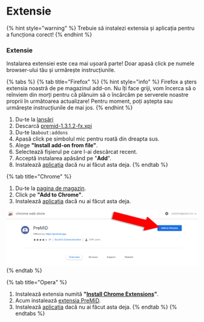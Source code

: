 # Extensie

{% hint style="warning" %}
Trebuie să instalezi extensia și aplicația pentru a funcționa corect!
{% endhint %}

### Extensie

Instalarea extensiei este cea mai ușoară parte! Doar apasă click pe numele browser-ului tău și urmărește instrucțiunile.

{% tabs %}
{% tab title="Firefox" %}
{% hint style="info" %}
Firefox a șters extensia noastră de pe magazinul add-on. Nu îți face griji, vom încerca să o reînviem din morți pentru că plănuim să o încărcăm pe serverele noastre proprii în următoarea actualizare! Pentru moment, poți aștepta sau urmărește instrucțiunile de mai jos.
{% endhint %}



1. Du-te la [lansări](https://github.com/PreMiD/PreMiD/releases)
2. Descarcă [premid-1.3.1.2-fx.xpi](https://github.com/PreMiD/PreMiD/releases)
3. Du-te la`about:addons` 
4. Apasă click pe simbolul mic pentru roată din dreapta sus.
5. Alege **"Install add-on from file"**.
6. Selectează fișierul pe care l-ai descărcat recent.
7. Acceptă instalarea apăsând pe "**Add**".
8. Instalează [aplicația](application.md) dacă nu ai făcut asta deja.
{% endtab %}

{% tab title="Chrome" %}
1. Du-te la [pagina de magazin](https://chrome.google.com/webstore/detail/premid/agjnjboanicjcpenljmaaigopkgdnihi?authuser=0&hl=en).
2. Click pe **"Add to Chrome"**.
3. Instalează [aplicația](application.md) dacă nu ai făcut asta deja.

![Chrome Web Store](../.gitbook/assets/add-to-chrome_edited.png)
{% endtab %}

{% tab title="Opera" %}
1. Instalează extensia numită **"**[**Install Chrome Extensions**](https://addons.opera.com/en/extensions/details/install-chrome-extensions/)**"**.
2. Acum instalează [extensia PreMiD](https://chrome.google.com/webstore/detail/premid/agjnjboanicjcpenljmaaigopkgdnihi).
3. Instalează [aplicația](application.md) dacă nu ai făcut asta deja.
{% endtab %}
{% endtabs %}

